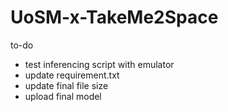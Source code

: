 # UoSM-x-TakeMe2Space

to-do
- test inferencing script with emulator
- update requirement.txt
- update final file size
- upload final model
